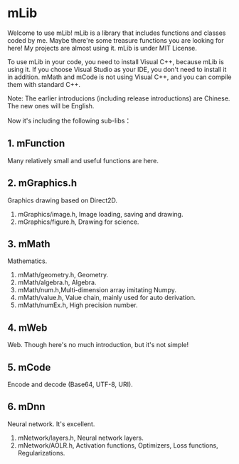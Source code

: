 # mLib
Welcome to use mLib! mLib is a library that includes functions and classes coded by me. Maybe there're some treasure functions you are looking for here! My projects are almost using it. mLib is under MIT License.

To use mLib in your code, you need to install Visual C++, because mLib is using it. If you choose Visual Studio as your IDE, you don't need to install it in addition. mMath and mCode is not using Visual C++, and you can compile them with standard C++.

Note: The earlier introducions (including release introductions) are Chinese. The new ones will be English.

Now it's including the following sub-libs：
## 1. mFunction
Many relatively small and useful functions are here.
## 2. mGraphics.h
Graphics drawing based on Direct2D.
1. mGraphics/image.h, Image loading, saving and drawing.
2. mGraphics/figure.h, Drawing for science.
## 3. mMath
Mathematics.
1. mMath/geometry.h, Geometry.
2. mMath/algebra.h, Algebra.
3. mMath/num.h,Multi-dimension array imitating Numpy.
4. mMath/value.h, Value chain, mainly used for auto derivation.
5. mMath/numEx.h, High precision number.
## 4. mWeb
Web. Though here's no much introduction, but it's not simple!
## 5. mCode
Encode and decode (Base64, UTF-8, URI).
## 6. mDnn
Neural network. It's excellent.
1. mNetwork/layers.h, Neural network layers.
2. mNetwork/AOLR.h, Activation functions, Optimizers, Loss functions, Regularizations.
